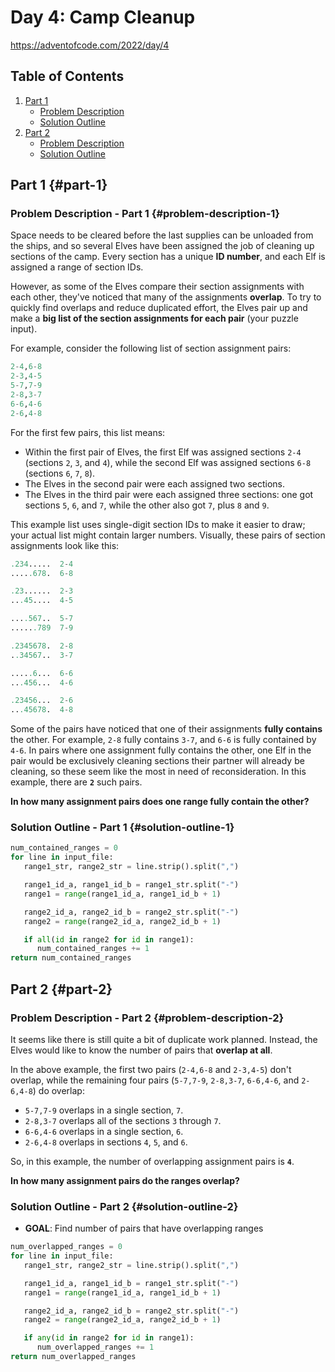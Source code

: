 # Day 4: Camp Cleanup

<https://adventofcode.com/2022/day/4>

## Table of Contents

1. [Part 1](#part-1)
   - [Problem Description](#problem-description-1)
   - [Solution Outline](#solution-outline-1)
1. [Part 2](#part-2)
   - [Problem Description](#problem-description-2)
   - [Solution Outline](#solution-outline-2)

## Part 1 {#part-1}

### Problem Description - Part 1 {#problem-description-1}

Space needs to be cleared before the last supplies can be unloaded from the ships, and so several Elves have been assigned the job of cleaning up sections of the camp. Every section has a unique **ID number**, and each Elf is assigned a range of section IDs.

However, as some of the Elves compare their section assignments with each other, they've noticed that many of the assignments **overlap**. To try to quickly find overlaps and reduce duplicated effort, the Elves pair up and make a **big list of the section assignments for each pair** (your puzzle input).

For example, consider the following list of section assignment pairs:

```python
2-4,6-8
2-3,4-5
5-7,7-9
2-8,3-7
6-6,4-6
2-6,4-8
```

For the first few pairs, this list means:

- Within the first pair of Elves, the first Elf was assigned sections `2-4` (sections `2`, `3`, and `4`), while the second Elf was assigned sections `6-8` (sections `6`, `7`, `8`).
- The Elves in the second pair were each assigned two sections.
- The Elves in the third pair were each assigned three sections: one got sections `5`, `6`, and `7`, while the other also got `7`, plus `8` and `9`.

This example list uses single-digit section IDs to make it easier to draw; your actual list might contain larger numbers. Visually, these pairs of section assignments look like this:

```python
.234.....  2-4
.....678.  6-8

.23......  2-3
...45....  4-5

....567..  5-7
......789  7-9

.2345678.  2-8
..34567..  3-7

.....6...  6-6
...456...  4-6

.23456...  2-6
...45678.  4-8
```

Some of the pairs have noticed that one of their assignments **fully contains** the other. For example, `2-8` fully contains `3-7`, and `6-6` is fully contained by `4-6`. In pairs where one assignment fully contains the other, one Elf in the pair would be exclusively cleaning sections their partner will already be cleaning, so these seem like the most in need of reconsideration. In this example, there are **`2`** such pairs.

**In how many assignment pairs does one range fully contain the other?**

### Solution Outline - Part 1 {#solution-outline-1}

```python
num_contained_ranges = 0
for line in input_file:
   range1_str, range2_str = line.strip().split(",")

   range1_id_a, range1_id_b = range1_str.split("-")
   range1 = range(range1_id_a, range1_id_b + 1)

   range2_id_a, range2_id_b = range2_str.split("-")
   range2 = range(range2_id_a, range2_id_b + 1)

   if all(id in range2 for id in range1):
      num_contained_ranges += 1
return num_contained_ranges
```

## Part 2 {#part-2}

### Problem Description - Part 2 {#problem-description-2}

It seems like there is still quite a bit of duplicate work planned. Instead, the Elves would like to know the number of pairs that **overlap at all**.

In the above example, the first two pairs (`2-4,6-8` and `2-3,4-5`) don't overlap, while the remaining four pairs (`5-7,7-9`, `2-8,3-7`, `6-6,4-6`, and `2-6,4-8`) do overlap:

- `5-7,7-9` overlaps in a single section, `7`.
- `2-8,3-7` overlaps all of the sections `3` through `7`.
- `6-6,4-6` overlaps in a single section, `6`.
- `2-6,4-8` overlaps in sections `4`, `5`, and `6`.

So, in this example, the number of overlapping assignment pairs is **`4`**.

**In how many assignment pairs do the ranges overlap?**

### Solution Outline - Part 2 {#solution-outline-2}

- **GOAL**: Find number of pairs that have overlapping ranges

```python
num_overlapped_ranges = 0
for line in input_file:
   range1_str, range2_str = line.strip().split(",")

   range1_id_a, range1_id_b = range1_str.split("-")
   range1 = range(range1_id_a, range1_id_b + 1)

   range2_id_a, range2_id_b = range2_str.split("-")
   range2 = range(range2_id_a, range2_id_b + 1)

   if any(id in range2 for id in range1):
      num_overlapped_ranges += 1
return num_overlapped_ranges
```
